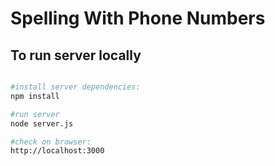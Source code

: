 # Spelling With Phone Numbers

## To run server locally
```bash

#install server dependencies:
npm install

#run server
node server.js

#check on browser:
http://localhost:3000
